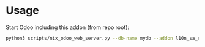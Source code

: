# Usage

Start Odoo including this addon (from repo root):

```bash
python3 scripts/nix_odoo_web_server.py --db-name mydb --addon l10n_sa_edi
```
